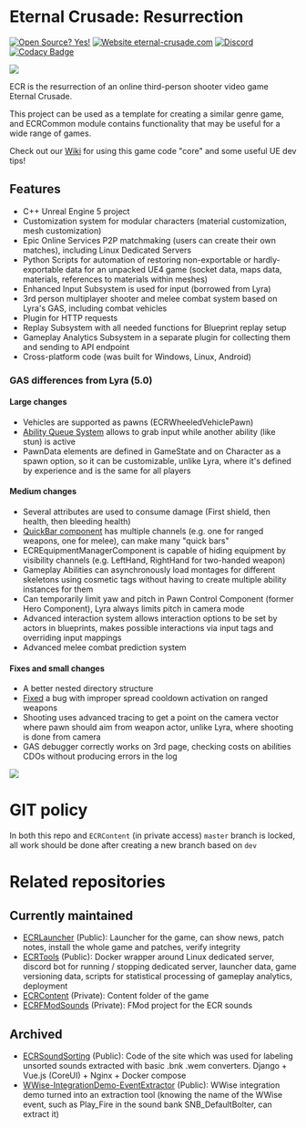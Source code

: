 # Eternal Crusade: Resurrection

[![Open Source? Yes!](https://badgen.net/badge/Open%20Source%20%3F/Yes%21/blue?icon=github)](https://github.com/JediKnightChan/EternalCrusadeResurrection/)
[![Website eternal-crusade.com](https://img.shields.io/website-up-down-green-red/https/eternal-crusade.com.svg)](https://eternal-crusade.com/)
[![Discord](https://badgen.net/badge/icon/discord?icon=discord&label)](https://discord.gg/Jzs3Bp3WCK)
[![Codacy Badge](https://app.codacy.com/project/badge/Grade/1e8058e9e34c44f88a501d0dff789ea0)](https://www.codacy.com/gh/JediKnightChan/EternalCrusadeResurrection/dashboard?utm_source=github.com&amp;utm_medium=referral&amp;utm_content=JediKnightChan/EternalCrusadeResurrection&amp;utm_campaign=Badge_Grade)

![](https://eternal-crusade.com/dist/images/ec.webp)

ECR is the resurrection of an online third-person shooter video game Eternal Crusade.

This project can be used as a template for creating a similar genre game, and ECRCommon module contains functionality
that may be useful for a wide range of games.

Check out our [Wiki](https://github.com/JediKnightChan/EternalCrusadeResurrection/wiki) for using this game code "core" and some useful UE dev tips!

## Features

- C++ Unreal Engine 5 project
- Customization system for modular characters (material customization, mesh customization)
- Epic Online Services P2P matchmaking (users can create their own matches), including Linux Dedicated Servers
- Python Scripts for automation of restoring non-exportable or hardly-exportable data for an unpacked UE4 game (socket
  data, maps data, materials, references to materials within meshes)
- Enhanced Input Subsystem is used for input (borrowed from Lyra)
- 3rd person multiplayer shooter and melee combat system based on Lyra's GAS, including combat vehicles
- Plugin for HTTP requests
- Replay Subsystem with all needed functions for Blueprint replay setup
- Gameplay Analytics Subsystem in a separate plugin for collecting them and sending to API endpoint
- Cross-platform code (was built for Windows, Linux, Android)

### GAS differences from Lyra (5.0)

#### Large changes

- Vehicles are supported as pawns (ECRWheeledVehiclePawn)
- [Ability Queue System](https://github.com/JediKnightChan/EternalCrusadeResurrection/commit/d9096523e16c7203f4ac2663be893c6969a5f803)
  allows to grab input while another ability (like stun) is active
- PawnData elements are defined in GameState and on Character as a spawn option, so it can be customizable, unlike Lyra,
  where it's defined by experience and is the same for all players

#### Medium changes

- Several attributes are used to consume damage (First shield, then health, then bleeding health)
- [QuickBar component](https://github.com/JediKnightChan/EternalCrusadeResurrection/blob/master/Source/ECR/Public/Gameplay/Equipment/ECRQuickBarComponent.h)
  has multiple channels (e.g. one for ranged weapons, one for melee), can make many "quick bars"
- ECREquipmentManagerComponent is capable of hiding equipment by visibility channels (e.g. LeftHand, RightHand for
  two-handed weapon)
- Gameplay Abilities can asynchronously load montages for different skeletons using cosmetic tags without having to
  create multiple ability instances for them
- Can temporarily limit yaw and pitch in Pawn Control Component (former Hero Component), Lyra always limits pitch in camera mode
- Advanced interaction system allows interaction options to be set by actors in blueprints, makes possible interactions
  via input tags and overriding input mappings
- Advanced melee combat prediction system

#### Fixes and small changes

- A better nested directory structure
- [Fixed](https://github.com/JediKnightChan/EternalCrusadeResurrection/commit/2990e9dba32ed76332775ed27df2977768a5d257)
  a bug with improper spread cooldown activation on ranged weapons
- Shooting uses advanced tracing to get a point on the camera vector where pawn should aim from weapon actor, unlike
  Lyra, where shooting is done from camera
- GAS debugger correctly works on 3rd page, checking costs on abilities CDOs without producing errors in the log

![](https://eternal-crusade.com/dist/images/github/melee_prediction.jpg)

# GIT policy

In both this repo and `ECRContent` (in private access) `master` branch is locked, all work should be done
after creating a new branch based on `dev`

# Related repositories

## Currently maintained
- [ECRLauncher](https://github.com/JediKnightChan/ECRLauncher) (Public): Launcher for the game, can show news, patch
notes, install the whole game and patches, verify integrity
- [ECRTools](https://github.com/JediKnightChan/ECRTools) (Public): Docker wrapper around Linux dedicated server, discord bot for running / stopping dedicated server,
  launcher data, game versioning data, scripts for statistical processing of gameplay analytics, deployment
- [ECRContent](https://github.com/JediKnightChan/ECRContent/) (Private): Content folder of the game
- [ECRFModSounds](https://github.com/JediKnightChan/ECRFModSounds) (Private): FMod project for the ECR sounds

## Archived
- [ECRSoundSorting](https://github.com/JediKnightChan/ECRSoundSorting) (Public): Code of the site which was used for 
labeling unsorted sounds extracted with basic .bnk .wem converters. Django + Vue.js (CoreUI) + Nginx + Docker compose
- [WWise-IntegrationDemo-EventExtractor](https://github.com/Waagheur/WWise-IntegrationDemo-EventExtactor) (Public): WWise
integration demo turned into an extraction tool (knowing the name of the WWise event, such as Play_Fire in the sound 
bank SNB_DefaultBolter, can extract it)
